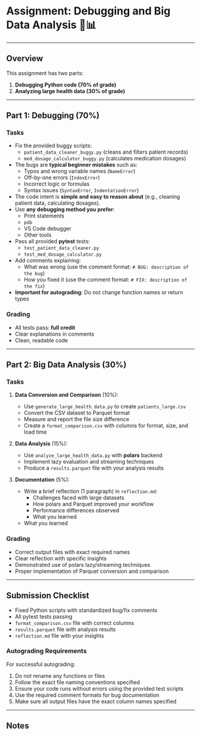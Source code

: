 # Assignment: Debugging and Big Data Analysis 🐛📊

---

## Overview

This assignment has two parts:

1. **Debugging Python code (70% of grade)**
2. **Analyzing large health data (30% of grade)**

---

## Part 1: Debugging (70%)

### Tasks

- Fix the provided buggy scripts:
  - `patient_data_cleaner_buggy.py` (cleans and filters patient records)
  - `med_dosage_calculator_buggy.py` (calculates medication dosages)
- The bugs are **typical beginner mistakes** such as:
  - Typos and wrong variable names (`NameError`)
  - Off-by-one errors (`IndexError`)
  - Incorrect logic or formulas
  - Syntax issues (`SyntaxError`, `IndentationError`)
- The code intent is **simple and easy to reason about** (e.g., cleaning patient data, calculating dosages).
- Use **any debugging method you prefer**:
  - Print statements
  - `pdb`
  - VS Code debugger
  - Other tools
- Pass all provided **pytest** tests:
  - `test_patient_data_cleaner.py`
  - `test_med_dosage_calculator.py`
- Add comments explaining:
  - What was wrong (use the comment format: `# BUG: description of the bug`)
  - How you fixed it (use the comment format: `# FIX: description of the fix`)
- **Important for autograding**: Do not change function names or return types

### Grading

- All tests pass: **full credit**
- Clear explanations in comments
- Clean, readable code

---
## Part 2: Big Data Analysis (30%)

### Tasks

1. **Data Conversion and Comparison** (10%):
   - Use `generate_large_health_data.py` to create `patients_large.csv`
   - Convert the CSV dataset to Parquet format
   - Measure and report the file size difference
   - Create a `format_comparison.csv` with columns for format, size, and load time

2. **Data Analysis** (15%):
   - Use `analyze_large_health_data.py` with **polars** backend
   - Implement lazy evaluation and streaming techniques
   - Produce a `results.parquet` file with your analysis results

3. **Documentation** (5%):
   - Write a brief reflection (1 paragraph) in `reflection.md`:
     - Challenges faced with large datasets
     - How polars and Parquet improved your workflow
     - Performance differences observed
     - What you learned
    - What you learned

### Grading

- Correct output files with exact required names
- Clear reflection with specific insights
- Demonstrated use of polars lazy/streaming techniques
- Proper implementation of Parquet conversion and comparison

---

## Submission Checklist

- Fixed Python scripts with standardized bug/fix comments
- All pytest tests passing
- `format_comparison.csv` file with correct columns
- `results.parquet` file with analysis results
- `reflection.md` file with your insights

### Autograding Requirements

For successful autograding:
1. Do not rename any functions or files
2. Follow the exact file naming conventions specified
3. Ensure your code runs without errors using the provided test scripts
4. Use the required comment formats for bug documentation
5. Make sure all output files have the exact column names specified

---

## Notes

<!--
Debugging skills are essential for all coding work. Handling big data is increasingly important in health data science.
-->